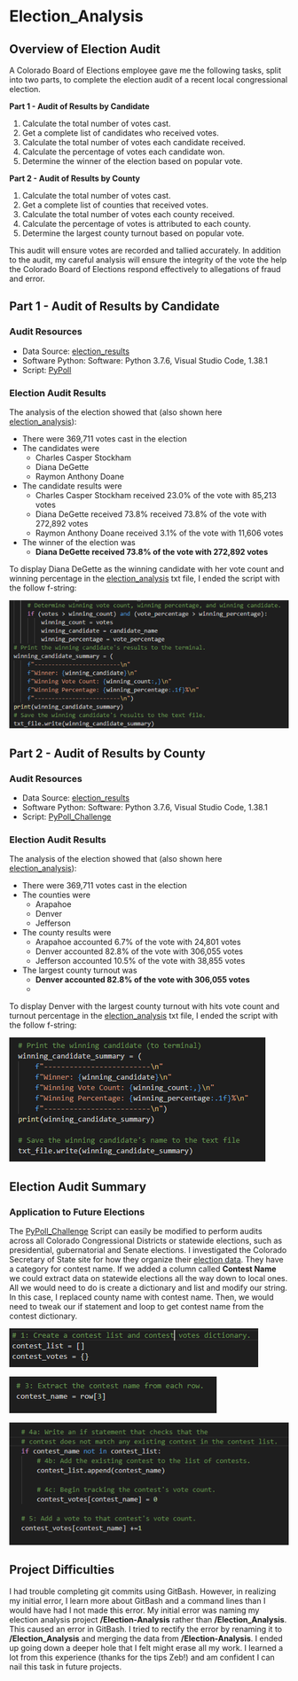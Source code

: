 # Election_Analysis
## Overview of Election Audit

A Colorado Board of Elections employee gave me the following tasks, split into two parts, to complete the election audit of a recent local congressional election.

**Part 1 - Audit of Results by Candidate**
1. Calculate the total number of votes cast.
2. Get a complete list of candidates who received votes.
3. Calculate the total number of votes each candidate received.
4. Calculate the percentage of votes each candidate won.
5. Determine the winner of the election based on popular vote.

**Part 2 - Audit of Results by County**
1. Calculate the total number of votes cast.
2. Get a complete list of counties that received votes.
3. Calculate the total number of votes each county received.
4. Calculate the percentage of votes is attributed to each county.
5. Determine the largest county turnout based on popular vote.

This audit will ensure votes are recorded and tallied accurately. In addition to the audit, my careful analysis will ensure the integrity of the vote the help the Colorado Board of Elections respond effectively to allegations of fraud and error.

## Part 1 - Audit of Results by Candidate
### Audit Resources
- Data Source: [election_results](https://github.com/dwwatson1/Election_Analysis/blob/main/Resources/election_results.csv)
- Software Python: Software: Python 3.7.6, Visual Studio Code, 1.38.1
- Script: [PyPoll](https://github.com/dwwatson1/Election_Analysis/blob/main/PyPoll.py)

### Election Audit Results
The analysis of the election showed that (also shown here [election_analysis](https://github.com/dwwatson1/Election_Analysis/blob/main/analysis/election_analysis.txt)):
- There were 369,711 votes cast in the election
- The candidates were
  - Charles Casper Stockham
  - Diana DeGette
  - Raymon Anthony Doane
- The candidate results were
  - Charles Casper Stockham received 23.0% of the vote with 85,213 votes
  - Diana DeGette received 73.8% received 73.8% of the vote with 272,892 votes
  - Raymon Anthony Doane received 3.1% of the vote with 11,606 votes
- The winner of the election was
  - **Diana DeGette received 73.8% of the vote with 272,892 votes**
 
To display Diana DeGette as the winning candidate with her vote count and winning percentage in the [election_analysis](https://github.com/dwwatson1/Election_Analysis/blob/main/analysis/election_analysis.txt) txt file, I ended the script with the follow f-string:

![Winning_Candidate](https://github.com/dwwatson1/Election_Analysis/blob/main/Resources/Winning_Candidate.PNG)

## Part 2 - Audit of Results by County
### Audit Resources
- Data Source: [election_results](https://github.com/dwwatson1/Election_Analysis/blob/main/Resources/election_results.csv)
- Software Python: Software: Python 3.7.6, Visual Studio Code, 1.38.1
- Script: [PyPoll_Challenge](https://github.com/dwwatson1/Election_Analysis/blob/main/PyPoll_Challenge.py)

### Election Audit Results
The analysis of the election showed that (also shown here [election_analysis](https://github.com/dwwatson1/Election_Analysis/blob/main/analysis/election_analysis.txt)):
- There were 369,711 votes cast in the election
- The counties were
  - Arapahoe
  - Denver
  - Jefferson
- The county results were
  - Arapahoe accounted 6.7% of the vote with 24,801 votes
  - Denver accounted 82.8% of the vote with 306,055 votes
  - Jefferson accounted 10.5% of the vote with 38,855 votes
- The largest county turnout was
  - **Denver accounted 82.8% of the vote with 306,055 votes**
  - 
To display Denver with the largest county turnout with hits vote count and turnout percentage in the [election_analysis](https://github.com/dwwatson1/Election_Analysis/blob/main/analysis/election_analysis.txt) txt file, I ended the script with the follow f-string:

![Winning_County](https://github.com/dwwatson1/Election_Analysis/blob/main/Resources/Winning_County.PNG)

## Election Audit Summary
### Application to Future Elections
The [PyPoll_Challenge](https://github.com/dwwatson1/Election_Analysis/blob/main/PyPoll_Challenge.py) Script can easily be modified to perform audits across all Colorado Congressional Districts or statewide elections, such as presidential, gubernatorial and Senate elections. I investigated the Colorado Secretary of State site for how they organize their [election data](https://results.enr.clarityelections.com/CO/105975/web.275533/#/summary?category=C_1). They have a category for contest name. If we added a column called __Contest Name__ we could extract data on statewide elections all the way down to local ones. All we would need to do is create a dictionary and list and modify our string. In this case, I replaced county name with contest name. Then, we would need to tweak our if statement and loop to get contest name from the contest dictionary.

![Contest_Name](https://github.com/dwwatson1/Election_Analysis/blob/main/Resources/Contest_Name.PNG)

![Contest_Extract](https://github.com/dwwatson1/Election_Analysis/blob/main/Resources/Contest_Extract.PNG)

![Contest_List](https://github.com/dwwatson1/Election_Analysis/blob/main/Resources/Contest_List.PNG)

## Project Difficulties
I had trouble completing git commits using GitBash. However, in realizing my initial error, I learn more about GitBash and a command lines than I would have had I not made this error. My initial error was naming my election analysis project __/Election-Analysis__ rather than __/Election_Analysis__. This caused an error in GitBash. I tried to rectify the error by renaming it to __/Election_Analysis__ and merging the data from __/Election-Analysis__. I ended up going down a deeper hole that I felt might erase all my work. I learned a lot from this experience (thanks for the tips Zeb!) and am confident I can nail this task in future projects.  
